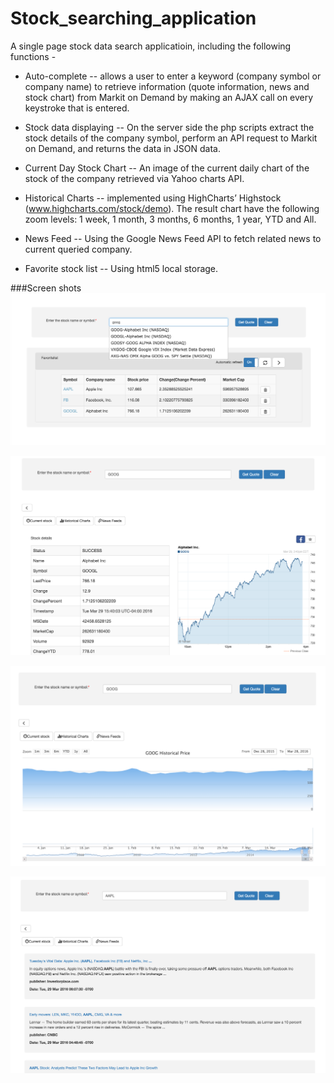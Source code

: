 # Stock_searching_application


A single page stock data search applicatioin, including the following functions -
* Auto-complete -- allows a user to enter a keyword (company symbol or company name) to retrieve information (quote information, news and stock chart) from Markit on Demand by making an AJAX call on every keystroke that is entered.

* Stock data displaying --  On the server side the php scripts extract the stock details of the company symbol, perform an API request to Markit on Demand, and returns the data in JSON data.

*  Current Day Stock Chart -- An image of the current daily chart of the stock of the company retrieved via Yahoo charts API.

*  Historical Charts --  implemented using HighCharts’ Highstock (www.highcharts.com/stock/demo). The result chart have the following zoom levels: 1 week, 1 month, 3 months, 6 months, 1 year, YTD and All.

*  News Feed --  Using the Google News Feed API to fetch related news to current queried company.

*  Favorite stock list -- Using html5 local storage.

###Screen shots
![Alt text](/Screen_shots/1.png?raw=true "1")

![Alt text](/Screen_shots/2.png?raw=true "2")

![Alt text](/Screen_shots/3.png?raw=true "3")

![Alt text](/Screen_shots/4.png?raw=true "4")
